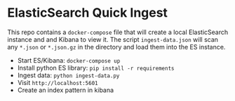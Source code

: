 # ElasticSearch Quick Ingest

This repo contains a `docker-compose` file that will create a local ElasticSearch instance and and Kibana to view it. The script `ingest-data.json` will scan any `*.json` or `*.json.gz` in the directory and load them into the ES instance.

* Start ES/Kibana: `docker-compose up`
* Install python ES library: `pip install -r requirements`
* Ingest data: `python ingest-data.py`
* Visit `http://localhost:5601`
* Create an index pattern in kibana
